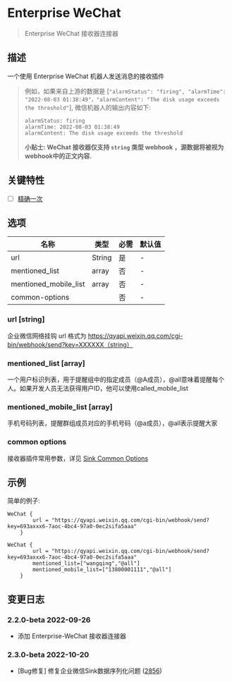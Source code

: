 # Enterprise WeChat

> Enterprise WeChat 接收器连接器

## 描述

一个使用 Enterprise WeChat 机器人发送消息的接收插件

> 例如，如果来自上游的数据是 [`"alarmStatus": "firing", "alarmTime": "2022-08-03 01:38:49"，"alarmContent": "The disk usage exceeds the threshold"`], 微信机器人的输出内容如下:
>
> ```
> alarmStatus: firing 
> alarmTime: 2022-08-03 01:38:49
> alarmContent: The disk usage exceeds the threshold
> ```
>
> **小贴士: WeChat 接收器仅支持 `string` 类型 webhook ，源数据将被视为webhook中的正文内容.**

## 关键特性

- [ ] [精确一次](../../concept/connector-v2-features.md)

## 选项

|         名称           |  类型  | 必需 | 默认值 |
|-----------------------|--------|----|---------------|
| url                   | String | 是  | -             |
| mentioned_list        | array  | 否  | -             |
| mentioned_mobile_list | array  | 否 | -             |
| common-options        |        | 否 | -             |

### url [string]

企业微信网络挂钩 url 格式为 https://qyapi.weixin.qq.com/cgi-bin/webhook/send?key=XXXXXX（string）

### mentioned_list [array]

一个用户标识列表，用于提醒组中的指定成员（@A成员），@all意味着提醒每个人。如果开发人员无法获得用户ID，他可以使用called_mobile_list

### mentioned_mobile_list [array]

手机号码列表，提醒群组成员对应的手机号码（@a成员），@all表示提醒大家

### common options

接收器插件常用参数，详见 [Sink Common Options](../sink-common-options.md) 

## 示例

简单的例子:

```hocon
WeChat {
        url = "https://qyapi.weixin.qq.com/cgi-bin/webhook/send?key=693axxx6-7aoc-4bc4-97a0-0ec2sifa5aaa"
    }
```

```hocon
WeChat {
        url = "https://qyapi.weixin.qq.com/cgi-bin/webhook/send?key=693axxx6-7aoc-4bc4-97a0-0ec2sifa5aaa"
        mentioned_list=["wangqing","@all"]
        mentioned_mobile_list=["13800001111","@all"]
    }
```

## 变更日志

### 2.2.0-beta 2022-09-26

- 添加 Enterprise-WeChat 接收器连接器

### 2.3.0-beta 2022-10-20

- [Bug修复] 修复企业微信Sink数据序列化问题 ([2856](https://github.com/apache/seatunnel/pull/2856))

